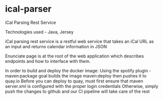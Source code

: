 # ical-parser
iCal Parsing Rest Service

Technologies used - Java, Jersey

iCal parsing rest service is a restful web service that takes an iCal URL as an input and returns calendar information in JSON

Enunciate page is at the root of the web application which describes endpoints and how to interface with them.

In order to build and deploy the docker image:
    Using the spotify plugin -
        maven:package goal builds the image
        maven:deploy then pushes it to quay.io
        Before you can deploy to quay, must first ensure that maven server.xml is configured with the proper login credentials
    Otherwise, simply push the changes to github and our CI pipeline will take care of the rest